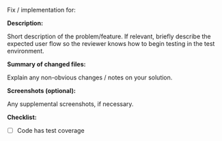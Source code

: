 Fix / implementation for: [](https://dev.azure.com/PositiveDevelopment/Applications/_workitems/edit/)

**Description:** 

Short description of the problem/feature. If relevant, briefly describe the expected user flow so the reviewer knows how to begin testing in the test environment. 

**Summary of changed files:** 

Explain any non-obvious changes / notes on your solution. 

**Screenshots (optional):** 

Any supplemental screenshots, if necessary. 

**Checklist:**
- [ ] Code has test coverage
